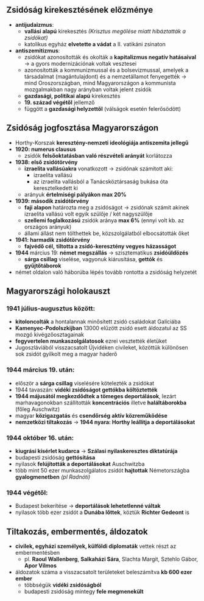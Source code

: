 ## Zsidóság kirekesztésének előzménye
- **antijudaizmus**:
	- **vallási alapú** kirekesztés *(Krisztus megölése miatt hibáztatták a zsidókat)*
	- katolikus egyház **elvetette a vádat** a II. vatikáni zsinaton
- **antiszemitizmus**:
	- zsidókat azonosították és okolták a **kapitalizmus negatív hatásaival** -> a gyors modernizációnak voltak vesztesei
	- azonosították a kommunizmussal és a bolsevizmussal, amelyek a társadalmat (magántulajdont) és a nemzetállamot fenyegették -> mind Oroszországban, mind Magyarországon a kommunista mozgalmakban nagy arányban voltak jelent zsidók
	- **gazdasági, politikai alapú** kirekesztés
	- **19. század végétől** jellemző
	- függött a **gazdasági helyzettől** (válságok esetén felerősödött)
## Zsidóság jogfosztása Magyarországon
- Horthy-Korszak **keresztény-nemzeti ideológiája antiszemita jellegű**
- **1920: numerus clausus**
	- zsidók **felsőoktatásban való részvételi arányát** korlátozza
- **1938: első zsidótörvény**
	- **izraelita vallásúakra** vonatkozott -> zsidónak számított aki:
		- izraelita vallású
		- az izraelita vallásból a Tanácsköztársaság bukása óta keresztelkedett ki
	- arányuk **értelmiségi pályákon max 20%**
- **1939: második zsidótörvény**
	- **faji alapon** határozta meg a zsidóságot -> zsidónak számít akinek izraelita vallású volt egyik szülője / két nagyszülője
	- **szellemi foglalkozású** zsidók aránya **max 6%** (ennyi volt kb. az országos arányuk)
	- állami állást nem tölthettek be, közszolgálatból elbocsátották őket
- **1941: harmadik zsidótörvény**
	- **fajvédő cél,** **tiltotta a zsidó-keresztény vegyes házasságot**
- **1944** március 19: **német megszállás** -> szisztematikus **zsidóüldözés**
	- **sárga csillag** viselése, vagyonuk kiárusítása, **gettók** és **gyűjtőtáborok**
- német oldalon való háborúba lépés tovább rontotta a zsidóság helyzetét
## Magyarországi holokauszt
### 1941 július-augusztus között:
- **kitoloncolták** a hontalannak minősített zsidó családokat Galíciába
- **Kamenyec-Podolszkijban** 13000 elűzött zsidó esett áldozatul az SS mozgó kivégzőosztagainak
- **fegyvertelen munkaszolgálatosok** ezrei vesztették életüket
- Jugoszláviából visszacsatolt Újvidéken civileket, közöttük különösen sok zsidót gyilkolt meg a magyar haderő
### 1944 március 19. után:
- először a **sárga csillag** viselésére kötelezték a zsidókat
- 1944 tavaszán: **vidéki zsidóságot gettókba költöztették**
- **1944 májusától megkezdődtek a tömeges deportálások**, lezárt marhavagonokban szállították **koncentrációs** illetve **haláltáborokba** (főleg Auschwitz)
- magyar **közigazgatás** és **csendőrség** **aktív közreműködése**
- **nemzetközi tiltakozás** -> **1944 nyara: Horthy leállítja a deportálásokat**
### 1944 október 16. után:
- **kiugrási kísérlet kudarca** -> **Szálasi nyilaskeresztes diktatúrája**
- budapesti zsidóság **gettósítása**
- nyilasok **felújították a deportálásokat** Auschwitzba
- több mint 50 ezer munkaszolgálatos zsidót **hajtottak** Németországba **gyalogmenetben** *(pl Radnóti)*
### 1944 végétől:
- Budapest bekerítése -> **deportálások lehetetlenné váltak**
- nyilasok több ezer zsidót a **Dunába lőttek**, köztük **Richter Gedeont** is
## Tiltakozás, embermentés, áldozatok
- **civilek, egyházi személyek, külföldi diplomaták** vettek részt az embermentésben
	- pl. **Raoul Wallenberg**, **Salkaházi Sára**, Slachta Margit, Sztehlo Gábor, **Apor Vilmos**
- áldozatok száma a visszacsatolt területeket beleszámítva **kb 600 ezer ember**
	- többségük **vidéki zsidóságból**
	- budapesti zsidóság mintegy **fele megmenekült**